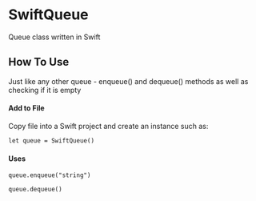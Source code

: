 # SwiftQueue

Queue class written in Swift 


## How To Use 

Just like any other queue - enqueue() and dequeue() methods as well as checking if it is empty

#### Add to File 
Copy file into a Swift project and create an instance such as: 
    
    let queue = SwiftQueue()
    
#### Uses
   
    queue.enqueue("string")

    queue.dequeue()
    
